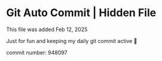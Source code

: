 # Git Auto Commit | Hidden File

This file was added Feb 12, 2025

Just for fun and keeping my daily git commit active 🤪

commit number: 948097
